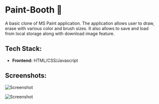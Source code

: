 # Paint-Booth 🎨

A basic clone of MS Paint application. The application allows user to draw, erase with various color and brush sizes. It also allows to save and load from local storage along with download image feature.

## Tech Stack:

- **Frontend:** HTML/CSS/Javascript

## Screenshots:

![Screenshot](https://user-images.githubusercontent.com/56193323/122065793-d9de7c00-ce0f-11eb-8e1f-5f01c090d77a.png)

![Screenshot](https://user-images.githubusercontent.com/56193323/122065804-dba83f80-ce0f-11eb-93b0-0321f035cd21.png)

